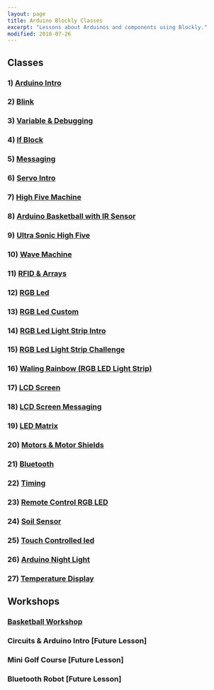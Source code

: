 ```yaml
---
layout: page
title: Arduino Blockly Classes
excerpt: "Lessons about Arduinos and components using Blockly."
modified: 2018-07-26
---
```


##  Classes

### 1) [Arduino Intro](/arduino-blockly/arduino-intro)

### 2) [Blink](/arduino-blockly/blink)

### 3) [Variable & Debugging](/arduino-blockly/variables-debug)

### 4) [If Block](/arduino-blockly/if-blocks)

### 5) [Messaging](/arduino-blockly/messaging)

### 6) [Servo Intro](/arduino-blockly/servos-intro)

### 7) [High Five Machine](/arduino-blockly/highfive)

### 8) [Arduino Basketball with IR Sensor](/arduino-blockly/ir-motion-sensor-basketball)

### 9) [Ultra Sonic High Five](/arduino-blockly/ultra-sonic-sensor)

### 10) [Wave Machine](/arduino-blockly/wave)

### 11) [RFID & Arrays](/arduino-blockly/rfid-arrays)

### 12) [RGB Led](/arduino-blockly/rgb-led)

### 13) [RGB Led Custom](/arduino-blockly/rgb-led-control)

### 14) [RGB Led Light Strip Intro](/arduino-blockly/rgb-led-strip)

### 15) [RGB Led Light Strip Challenge](/arduino-blockly/rgb-light-strip-snake) 

### 16) [Waling Rainbow (RGB LED Light Strip)](/arduino-blockly/rgb-led-strip-walking-rainbow) 

### 17) [LCD Screen](/arduino-blockly/lcd-screen-with-loops) 

### 18) [LCD Screen Messaging](/arduino-blockly/lcd-serial-monitor)

### 19) [LED Matrix](/arduino-blockly/led-matrix) 

### 20) [Motors & Motor Shields](/arduino-blockly/motor-sheilds)

### 21) [Bluetooth](/arduino-blockly/bluetooth)

### 22) [Timing](/arduino-blockly/timing)

### 23) [Remote Control RGB LED](/arduino-blockly/ir-remote)

### 24) [Soil Sensor](/arduino-blockly/soil-sensor)

### 25) [Touch Controlled led](/arduino-blockly/touch-activated-rainbow)

### 26) [Arduino Night Light](/arduino-blockly/night-light) 

### 27) [Temperature Display](/arduino-blockly/temp-sensor)

## Workshops

### [Basketball Workshop](/workshops/arduino-blockly/basketball)

### Circuits & Arduino Intro [Future Lesson]

### Mini Golf Course [Future Lesson]

### Bluetooth Robot [Future Lesson]




